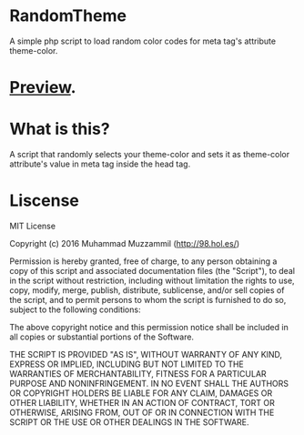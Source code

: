 # RandomTheme
A simple php script to load random color codes for meta tag's attribute theme-color.
# [Preview](http://98.hol.es/git/randomTheme/).
# What is this?
A script that randomly selects your theme-color and sets it as theme-color attribute's value in meta tag inside the head tag.
# Liscense
MIT License

Copyright (c) 2016 Muhammad Muzzammil (http://98.hol.es/)

Permission is hereby granted, free of charge, to any person obtaining a copy of this script and associated documentation files (the "Script"), to deal in the script without restriction, including without limitation the rights to use, copy, modify, merge, publish, distribute, sublicense, and/or sell copies of the script, and to permit persons to whom the script is furnished to do so, subject to the following conditions:

The above copyright notice and this permission notice shall be included in all copies or substantial portions of the Software.

THE SCRIPT IS PROVIDED "AS IS", WITHOUT WARRANTY OF ANY KIND, EXPRESS OR IMPLIED, INCLUDING BUT NOT LIMITED TO THE WARRANTIES OF MERCHANTABILITY, FITNESS FOR A PARTICULAR PURPOSE AND NONINFRINGEMENT. IN NO EVENT SHALL THE AUTHORS OR COPYRIGHT HOLDERS BE LIABLE FOR ANY CLAIM, DAMAGES OR OTHER LIABILITY, WHETHER IN AN ACTION OF CONTRACT, TORT OR OTHERWISE, ARISING FROM, OUT OF OR IN CONNECTION WITH THE SCRIPT OR THE USE OR OTHER DEALINGS IN THE SOFTWARE.
